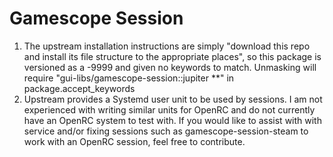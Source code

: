 # Gamescope Session
1) The upstream installation instructions are simply "download this repo and install its file structure to the appropriate places", so this package is versioned as a -9999 and given no keywords to match. Unmasking will require "gui-libs/gamescope-session::jupiter **" in package.accept_keywords
2) Upstream provides a Systemd user unit to be used by sessions. I am not experienced with writing similar units for OpenRC and do not currently have an OpenRC system to test with. If you would like to assist with with service and/or fixing sessions such as gamescope-session-steam to work with an OpenRC session, feel free to contribute.
